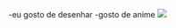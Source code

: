 -eu gosto de desenhar
-gosto de anime
![](https://media.tenor.com/x3tOr0N__jUAAAAM/levi-ackerman.gif)














